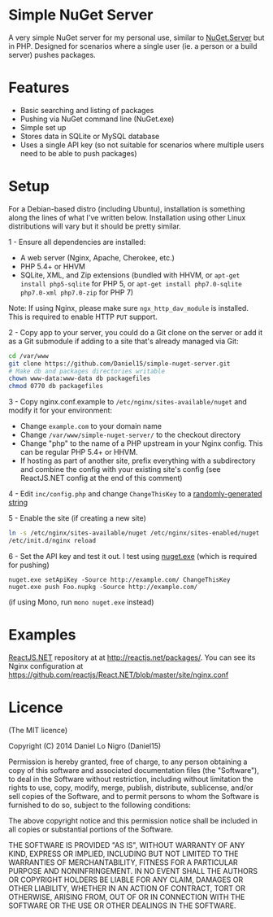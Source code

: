 Simple NuGet Server
===================

A very simple NuGet server for my personal use, similar to
[NuGet.Server](https://www.nuget.org/packages/NuGet.Server) but in PHP. Designed
for scenarios where a single user (ie. a person or a build server) pushes
packages.

Features
========
 - Basic searching and listing of packages
 - Pushing via NuGet command line (NuGet.exe)
 - Simple set up
 - Stores data in SQLite or MySQL database
 - Uses a single API key (so not suitable for scenarios where multiple users
   need to be able to push packages)

Setup
=====

For a Debian-based distro (including Ubuntu), installation is something along the lines of what I've written below. Installation using other Linux distributions will vary but it should be pretty similar.

1 - Ensure all dependencies are installed:

 - A web server (Nginx, Apache, Cherokee, etc.)
 - PHP 5.4+ or HHVM
 - SQLite, XML, and Zip extensions (bundled with HHVM, or `apt-get install php5-sqlite` for PHP 5, or `apt-get install php7.0-sqlite php7.0-xml php7.0-zip` for PHP 7)

Note: If using Nginx, please make sure `ngx_http_dav_module` is installed. This is required to enable HTTP `PUT` support.

2 - Copy app to your server, you could do a Git clone on the server or add it as a Git submodule if adding to a site that's already managed via Git:
```bash
cd /var/www
git clone https://github.com/Daniel15/simple-nuget-server.git
# Make db and packages directories writable
chown www-data:www-data db packagefiles
chmod 0770 db packagefiles
```

3 - Copy nginx.conf.example to `/etc/nginx/sites-available/nuget` and modify it for your environment:
 - Change `example.com` to your domain name
 - Change `/var/www/simple-nuget-server/` to the checkout directory
 - Change "php" to the name of a PHP upstream in your Nginx config. This can be regular PHP 5.4+ or HHVM.
 - If hosting as part of another site, prefix everything with a subdirectory and combine the config with your existing site's config (see ReactJS.NET config at the end of this comment)

4 - Edit `inc/config.php` and change `ChangeThisKey` to a [randomly-generated string](https://www.random.org/strings/)

5 - Enable the site (if creating a new site)
```bash
ln -s /etc/nginx/sites-available/nuget /etc/nginx/sites-enabled/nuget
/etc/init.d/nginx reload
```

6 - Set the API key and test it out. I test using [nuget.exe](https://docs.nuget.org/consume/command-line-reference) (which is required for pushing)
```
nuget.exe setApiKey -Source http://example.com/ ChangeThisKey
nuget.exe push Foo.nupkg -Source http://example.com/
```
(if using Mono, run `mono nuget.exe` instead)

Examples
========
[ReactJS.NET](http://reactjs.net/) repository at at http://reactjs.net/packages/. You can see its Nginx configuration at https://github.com/reactjs/React.NET/blob/master/site/nginx.conf

Licence
=======
(The MIT licence)

Copyright (C) 2014 Daniel Lo Nigro (Daniel15)

Permission is hereby granted, free of charge, to any person obtaining a copy of
this software and associated documentation files (the "Software"), to deal in
the Software without restriction, including without limitation the rights to
use, copy, modify, merge, publish, distribute, sublicense, and/or sell copies
of the Software, and to permit persons to whom the Software is furnished to do
so, subject to the following conditions:

The above copyright notice and this permission notice shall be included in all
copies or substantial portions of the Software.

THE SOFTWARE IS PROVIDED "AS IS", WITHOUT WARRANTY OF ANY KIND, EXPRESS OR
IMPLIED, INCLUDING BUT NOT LIMITED TO THE WARRANTIES OF MERCHANTABILITY,
FITNESS FOR A PARTICULAR PURPOSE AND NONINFRINGEMENT. IN NO EVENT SHALL THE
AUTHORS OR COPYRIGHT HOLDERS BE LIABLE FOR ANY CLAIM, DAMAGES OR OTHER
LIABILITY, WHETHER IN AN ACTION OF CONTRACT, TORT OR OTHERWISE, ARISING FROM,
OUT OF OR IN CONNECTION WITH THE SOFTWARE OR THE USE OR OTHER DEALINGS IN THE
SOFTWARE.
